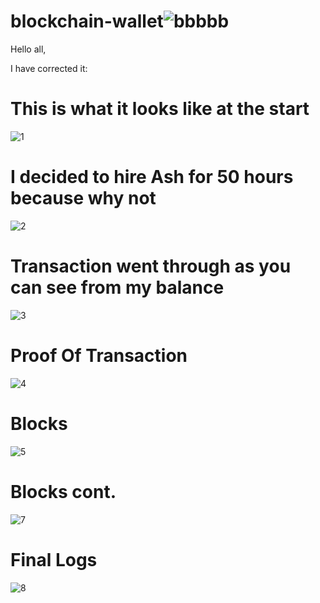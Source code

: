 # blockchain-wallet![bbbbb](https://user-images.githubusercontent.com/94656347/163686451-645a672c-f515-40a8-98c2-29fb60e774d8.JPG)


Hello all,

I have corrected it:


# This is what it looks like at the start
![1](https://user-images.githubusercontent.com/94656347/164318736-9f61ea95-243e-4a67-a7ce-2b30def49172.JPG)



# I decided to hire Ash for 50 hours because why not
![2](https://user-images.githubusercontent.com/94656347/164318807-b44fda79-42f5-4876-9815-b5ebd4d9ea29.JPG)


# Transaction went through as you can see from my balance
![3](https://user-images.githubusercontent.com/94656347/164318886-c5a43a8b-54cf-4de4-92d4-8af38d71c971.JPG)

# Proof Of Transaction

![4](https://user-images.githubusercontent.com/94656347/164318953-38f4fd9a-2e04-4078-9f92-2f6248831e11.JPG)

# Blocks

![5](https://user-images.githubusercontent.com/94656347/164319019-2852f807-1ff0-455a-9fad-c0ec0ab9b674.JPG)


# Blocks cont.
![7](https://user-images.githubusercontent.com/94656347/164319069-3b9d1b37-f1ba-4426-a82a-1c2b438b3261.JPG)


# Final Logs

![8](https://user-images.githubusercontent.com/94656347/164319102-4d33f9e9-8fed-4787-9074-d08e3962bcd3.JPG)

